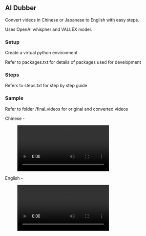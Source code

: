 ## AI Dubber

Convert videos in Chinese or Japanese to English with easy steps.

Uses OpenAI whispher and VALLEX model.

### Setup

Create a virtual python environment

Refer to packages.txt for details of packages used for development

### Steps

Refers to steps.txt for step by step guide

### Sample

Refer to folder /final_videos for original and converted videos


Chinese -


<figure class="video_container">
 <video controls="true" allowfullscreen="true">
 <source src="./final_videos/v-4.mp4" type="video/mp4">
 </video>
</figure>



English -


<figure class="video_container">
 <video controls="true" allowfullscreen="true">
 <source src="./final_videos/final-4.mp4" type="video/mp4">
 </video>
</figure>